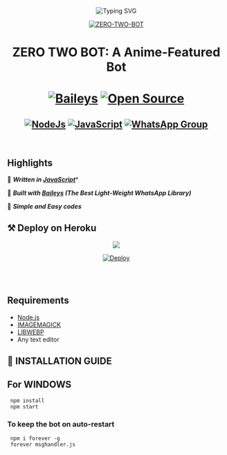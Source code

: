 
<div align="center">
    <img
        src="https://readme-typing-svg.herokuapp.com?font=Fredoka+One&color=%23AC230A&size=21&center=true&vCenter=true&width=412&height=66&lines=WELCOME;HI!!+I+AM+ZERO-BOTTO+"
            alt="Typing SVG"
        />
    </a>
</p>
  
<a href="https://ibb.co/wQ4GK21"><img src="https://steamuserimages-a.akamaihd.net/ugc/1660102063051383329/3117560C5753F3C63EA5B6E9564B1BFF27108162/?imw=450&impolicy=Letterbox" alt="ZERO-TWO-BOT"></a>

# **ZERO TWO BOT: A Anime-Featured Bot**


# [![Baileys](https://img.shields.io/badge/Baileys-%F0%9F%A4%96-orange)]() [![Open Source](https://badges.frapsoft.com/os/v2/open-source.svg?v=103)]()
## [![NodeJs](https://img.shields.io/badge/Node.js-43853D?style=for-the-badge&logo=node.js&logoColor=white)](https://nodejs.org/en/) [![JavaScript](https://img.shields.io/badge/JavaScript-js-yellowgreen?style=for-the-badge&logo=javascript&logoColor=white)]() [![WhatsApp Group](https://img.shields.io/badge/WhatsApp-25D366?style=for-the-badge&logo=whatsapp&logoColor=white)](https://wa.me/918509511195)
</div><br/>

##  Highlights

🎯   ***Written in [JavaScript](https://www.javascript.com/)****

🎯   ***Built with [Baileys](https://github.com/adiwajshing/baileys) (The Best Light-Weight</a>
    WhatsApp Library)***

🎯  ***Simple and Easy codes***
## ⚒️ Deploy on Heroku

<div align="center">
<img src="https://readme-typing-svg.herokuapp.com?font=Bebas+Neue&color=%23413764&size=21&center=true&vCenter=true&width=418&height=66&lines=CLICK+ON+THE;+BUTTON+TO+DEPLOY+ON+HEROKU"
     ar href="https://heroku.com/deploy?template=https://github.com/pratyush4932/izumi">


[![Deploy](https://www.herokucdn.com/deploy/button.png)](https://heroku.com/deploy?template=https://github.com/pratyush4932/izumi)
</div><br/>
<br/>

## Requirements
* [Node.js](https://nodejs.org/en/)
* [IMAGEMAGICK](https://imagemagick.org/script/download.php)
* [LIBWEBP](https://developers.google.com/speed/webp/download)
* Any text editor

## 🧰 INSTALLATION GUIDE

## For WINDOWS
    
     npm install
     npm start
 ### To keep the bot on auto-restart

     npm i forever -g
     forever msghandler.js




        
